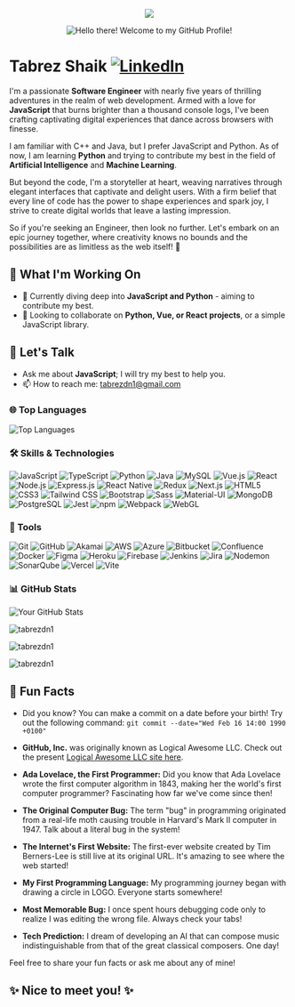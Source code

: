 <p align="center">
  <a href="https://tabrezdn1.github.io/" target="_blank" rel="noopener noreferrer"><img src="https://img.shields.io/badge/🌐-Check_out_my_portfolio!-brightgreen?style=for-the-badge&logo=appveyor"></a>
</p>
<p align="center">
  <img src="https://media.giphy.com/media/hvRJCLFzcasrR4ia7z/giphy.gif" alt="Hello there! Welcome to my GitHub Profile!">
</p>

# Tabrez Shaik <a href="https://www.linkedin.com/in/shaik-tabrez/" target="_blank"> <img alt="LinkedIn" src="https://img.shields.io/badge/LinkedIn-0077B5?style=for-the-badge&logo=linkedin&logoColor=white"></a>   

I'm a passionate **Software Engineer** with nearly five years of thrilling adventures in the realm of web development. Armed with a love for **JavaScript** that burns brighter than a thousand console logs, I've been crafting captivating digital experiences that dance across browsers with finesse.

I am familiar with C++ and Java, but I prefer JavaScript and Python. As of now, I am learning **Python** and trying to contribute my best in the field of **Artificial Intelligence** and **Machine Learning**.

But beyond the code, I'm a storyteller at heart, weaving narratives through elegant interfaces that captivate and delight users. With a firm belief that every line of code has the power to shape experiences and spark joy, I strive to create digital worlds that leave a lasting impression.

So if you're seeking an  Engineer, then look no further. Let's embark on an epic journey together, where creativity knows no bounds and the possibilities are as limitless as the web itself! 🚀

## 🚧 What I'm Working On
- 🔭 Currently diving deep into **JavaScript and Python** - aiming to contribute my best.
- 👯 Looking to collaborate on **Python, Vue, or React projects**, or a simple JavaScript library.

## 💬 Let's Talk
- Ask me about **JavaScript**; I will try my best to help you.
- 📫 How to reach me: [tabrezdn1@gmail.com](mailto:tabrezdn1@gmail.com)

### 🌐 Top Languages
![Top Languages](https://github-readme-stats.vercel.app/api/top-langs/?username=tabrezdn1&layout=compact&theme=radical)

### 🛠️ Skills & Technologies
![JavaScript](https://img.shields.io/badge/-JavaScript-F7DF1E?style=flat-square&logo=javascript&logoColor=black)
![TypeScript](https://img.shields.io/badge/-TypeScript-3178C6?style=flat-square&logo=typescript&logoColor=white)
![Python](https://img.shields.io/badge/-Python-3776AB?style=flat-square&logo=python&logoColor=white)
![Java](https://img.shields.io/badge/-Java-007396?style=flat-square&logo=java&logoColor=white)
![MySQL](https://img.shields.io/badge/-MySQL-4479A1?style=flat-square&logo=mysql&logoColor=white)
![Vue.js](https://img.shields.io/badge/-Vue.js-4FC08D?style=flat-square&logo=vue.js&logoColor=white)
![React](https://img.shields.io/badge/-React-61DAFB?style=flat-square&logo=react&logoColor=black)
![Node.js](https://img.shields.io/badge/-Node.js-339933?style=flat-square&logo=nodedotjs&logoColor=white)
![Express.js](https://img.shields.io/badge/-Express.js-000000?style=flat-square&logo=express&logoColor=white)
![React Native](https://img.shields.io/badge/-React_Native-61DAFB?style=flat-square&logo=react&logoColor=black)
![Redux](https://img.shields.io/badge/-Redux-764ABC?style=flat-square&logo=redux&logoColor=white)
![Next.js](https://img.shields.io/badge/-Next.js-000000?style=flat-square&logo=nextdotjs&logoColor=white)
![HTML5](https://img.shields.io/badge/-HTML5-E34F26?style=flat-square&logo=html5&logoColor=white)
![CSS3](https://img.shields.io/badge/-CSS3-1572B6?style=flat-square&logo=css3&logoColor=white)
![Tailwind CSS](https://img.shields.io/badge/-Tailwind_CSS-38B2AC?style=flat-square&logo=tailwind-css&logoColor=white)
![Bootstrap](https://img.shields.io/badge/-Bootstrap-7952B3?style=flat-square&logo=bootstrap&logoColor=white)
![Sass](https://img.shields.io/badge/-Sass-CC6699?style=flat-square&logo=sass&logoColor=white)
![Material-UI](https://img.shields.io/badge/-Material_UI-0081CB?style=flat-square&logo=material-ui&logoColor=white)
![MongoDB](https://img.shields.io/badge/-MongoDB-47A248?style=flat-square&logo=mongodb&logoColor=white)
![PostgreSQL](https://img.shields.io/badge/-PostgreSQL-4169E1?style=flat-square&logo=postgresql&logoColor=white)
![Jest](https://img.shields.io/badge/-Jest-C21325?style=flat-square&logo=jest&logoColor=white)
![npm](https://img.shields.io/badge/-npm-CB3837?style=flat-square&logo=npm&logoColor=white)
![Webpack](https://img.shields.io/badge/-Webpack-8DD6F9?style=flat-square&logo=webpack&logoColor=black)
![WebGL](https://img.shields.io/badge/-WebGL-990000?style=flat-square&logo=webgl&logoColor=white)

### 🧰 Tools
![Git](https://img.shields.io/badge/-Git-F05032?style=flat-square&logo=git&logoColor=white)
![GitHub](https://img.shields.io/badge/-GitHub-181717?style=flat-square&logo=github&logoColor=white)
![Akamai](https://img.shields.io/badge/-Akamai-F05032?style=flat-square&logo=akamai&logoColor=white)
![AWS](https://img.shields.io/badge/-AWS-232F3E?style=flat-square&logo=amazon-aws&logoColor=white)
![Azure](https://img.shields.io/badge/-Azure-0078D4?style=flat-square&logo=microsoft-azure&logoColor=white)
![Bitbucket](https://img.shields.io/badge/-Bitbucket-0052CC?style=flat-square&logo=bitbucket&logoColor=white)
![Confluence](https://img.shields.io/badge/-Confluence-172B4D?style=flat-square&logo=confluence&logoColor=white)
![Docker](https://img.shields.io/badge/-Docker-2496ED?style=flat-square&logo=docker&logoColor=white)
![Figma](https://img.shields.io/badge/-Figma-F24E1E?style=flat-square&logo=figma&logoColor=white)
![Heroku](https://img.shields.io/badge/-Heroku-430098?style=flat-square&logo=heroku&logoColor=white)
![Firebase](https://img.shields.io/badge/-Firebase-FFCA28?style=flat-square&logo=firebase&logoColor=black)
![Jenkins](https://img.shields.io/badge/-Jenkins-D24939?style=flat-square&logo=jenkins&logoColor=white)
![Jira](https://img.shields.io/badge/-Jira-0052CC?style=flat-square&logo=jira&logoColor=white)
![Nodemon](https://img.shields.io/badge/-Nodemon-76D04B?style=flat-square&logo=nodemon&logoColor=white)
![SonarQube](https://img.shields.io/badge/-SonarQube-4E9BCD?style=flat-square&logo=sonarqube&logoColor=white)
![Vercel](https://img.shields.io/badge/-Vercel-000000?style=flat-square&logo=vercel&logoColor=white)
![Vite](https://img.shields.io/badge/-Vite-646CFF?style=flat-square&logo=vite&logoColor=white)

### 📊 GitHub Stats
![Your GitHub Stats](https://github-readme-stats.vercel.app/api?username=tabrezdn1&show_icons=true&theme=radical)
<p><img align="center" src="https://github-profile-summary-cards.vercel.app/api/cards/profile-details?username=tabrezdn1&theme=radical&hide_border=true&" alt="tabrezdn1"/></p>
<p><img align="center" src="https://github-readme-streak-stats.herokuapp.com/?user=tabrezdn1" alt="tabrezdn1" /></p>
<p><img align="center" src="https://github-profile-trophy.vercel.app/?username=tabrezdn1&theme=onedark&column=3&margin-w=15&margin-h=15" alt="tabrezdn1"/></p>

## 🎉 Fun Facts
- Did you know? You can make a commit on a date before your birth! Try out the following command: `git commit --date="Wed Feb 16 14:00 1990 +0100"`

- **GitHub, Inc.** was originally known as Logical Awesome LLC. Check out the present [Logical Awesome LLC site here](https://logicalawesome.com).

- **Ada Lovelace, the First Programmer:** Did you know that Ada Lovelace wrote the first computer algorithm in 1843, making her the world's first computer programmer? Fascinating how far we've come since then!

- **The Original Computer Bug:** The term "bug" in programming originated from a real-life moth causing trouble in Harvard's Mark II computer in 1947. Talk about a literal bug in the system!

- **The Internet's First Website:** The first-ever website created by Tim Berners-Lee is still live at its original URL. It's amazing to see where the web started!

- **My First Programming Language:** My programming journey began with drawing a circle in LOGO. Everyone starts somewhere!

- **Most Memorable Bug:** I once spent hours debugging code only to realize I was editing the wrong file. Always check your tabs!

- **Tech Prediction:** I dream of developing an AI that can compose music indistinguishable from that of the great classical composers. One day!

Feel free to share your fun facts or ask me about any of mine!

## ✨ Nice to meet you! ✨
